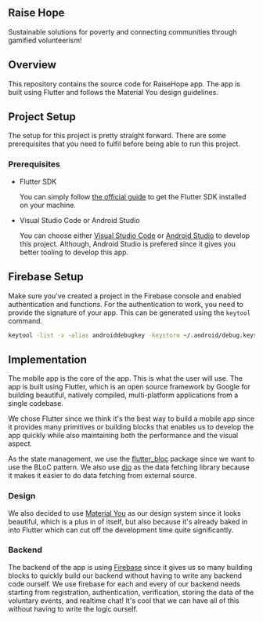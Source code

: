 ## Raise Hope

Sustainable solutions for poverty and connecting communities through gamified volunteerism!

## Overview

This repository contains the source code for RaiseHope app. The app is built using Flutter and follows the Material You design guidelines.

## Project Setup

The setup for this project is pretty straight forward. There are some prerequisites that you need to fulfil before being able to run this project.

### Prerequisites
- Flutter SDK

    You can simply follow [the official guide](https://docs.flutter.dev/get-started/install) to get the Flutter SDK installed on your machine.

- Visual Studio Code or Android Studio

    You can choose either [Visual Studio Code](https://code.visualstudio.com/) or [Android Studio](https://developer.android.com/studio) to develop this project. Although, Android Studio is prefered since it gives you better tooling to develop this app.

## Firebase Setup

Make sure you've created a project in the Firebase console and enabled authentication and functions. For the authentication to work, you need to provide the signature of your app. This can be generated using the `keytool` command.

```bash
keytool -list -v -alias androiddebugkey -keystore ~/.android/debug.keystore
```

## Implementation

The mobile app is the core of the app. This is what the user will use. The app is built using Flutter, which is an open source framework by Google for building beautiful, natively compiled, multi-platform applications from a single codebase.

We chose Flutter since we think it's the best way to build a mobile app since it provides many primitives or building blocks that enables us to develop the app quickly while also maintaining both the performance and the visual aspect.

As the state management, we use the [flutter_bloc](https://pub.dev/packages/flutter_bloc) package since we want to use the BLoC pattern. We also use [dio](https://pub.dev/packages/dio) as the data fetching library because it makes it easier to do data fetching from external source.

### Design

We also decided to use [Material You](https://m3.material.io/) as our design system since it looks beautiful, which is a plus in of itself, but also because it's already baked in into Flutter which can cut off the development time quite significantly.

### Backend

The backend of the app is using [Firebase](https://firebase.google.com/) since it gives us so many building blocks to quickly build our backend without having to write any backend code ourself. We use firebase for each and every of our backend needs starting from registration, authentication, verification, storing the data of the voluntary events, and realtime chat! It's cool that we can have all of this without having to write the logic ourself.
